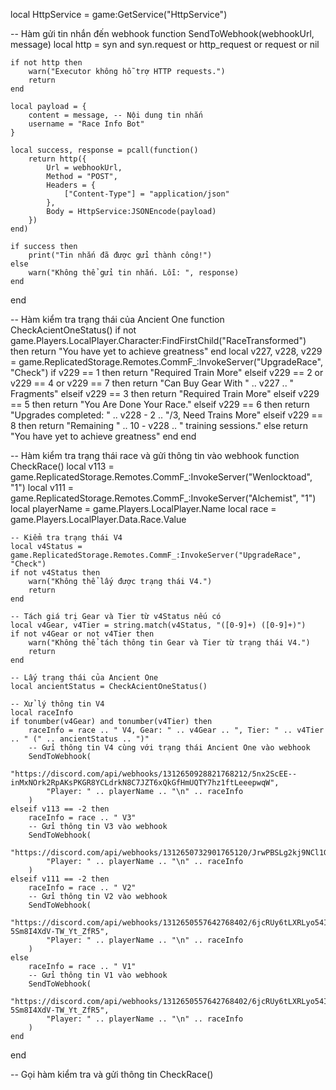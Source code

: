 local HttpService = game:GetService("HttpService")

-- Hàm gửi tin nhắn đến webhook
function SendToWebhook(webhookUrl, message)
    local http = syn and syn.request or http_request or request or nil

    if not http then
        warn("Executor không hỗ trợ HTTP requests.")
        return
    end

    local payload = {
        content = message, -- Nội dung tin nhắn
        username = "Race Info Bot"
    }

    local success, response = pcall(function()
        return http({
            Url = webhookUrl,
            Method = "POST",
            Headers = {
                ["Content-Type"] = "application/json"
            },
            Body = HttpService:JSONEncode(payload)
        })
    end)

    if success then
        print("Tin nhắn đã được gửi thành công!")
    else
        warn("Không thể gửi tin nhắn. Lỗi: ", response)
    end
end

-- Hàm kiểm tra trạng thái của Ancient One
function CheckAcientOneStatus()
    if not game.Players.LocalPlayer.Character:FindFirstChild("RaceTransformed") then
        return "You have yet to achieve greatness"
    end
    local v227, v228, v229 = game.ReplicatedStorage.Remotes.CommF_:InvokeServer("UpgradeRace", "Check")
    if v229 == 1 then
        return "Required Train More"
    elseif v229 == 2 or v229 == 4 or v229 == 7 then
        return "Can Buy Gear With " .. v227 .. " Fragments"
    elseif v229 == 3 then
        return "Required Train More"
    elseif v229 == 5 then
        return "You Are Done Your Race."
    elseif v229 == 6 then
        return "Upgrades completed: " .. v228 - 2 .. "/3, Need Trains More"
    elseif v229 == 8 then
        return "Remaining " .. 10 - v228 .. " training sessions."
    else
        return "You have yet to achieve greatness"
    end
end

-- Hàm kiểm tra trạng thái race và gửi thông tin vào webhook
function CheckRace()
    local v113 = game.ReplicatedStorage.Remotes.CommF_:InvokeServer("Wenlocktoad", "1")
    local v111 = game.ReplicatedStorage.Remotes.CommF_:InvokeServer("Alchemist", "1")
    local playerName = game.Players.LocalPlayer.Name
    local race = game.Players.LocalPlayer.Data.Race.Value

    -- Kiểm tra trạng thái V4
    local v4Status = game.ReplicatedStorage.Remotes.CommF_:InvokeServer("UpgradeRace", "Check")
    if not v4Status then
        warn("Không thể lấy được trạng thái V4.")
        return
    end

    -- Tách giá trị Gear và Tier từ v4Status nếu có
    local v4Gear, v4Tier = string.match(v4Status, "([0-9]+) ([0-9]+)")
    if not v4Gear or not v4Tier then
        warn("Không thể tách thông tin Gear và Tier từ trạng thái V4.")
        return
    end

    -- Lấy trạng thái của Ancient One
    local ancientStatus = CheckAcientOneStatus()

    -- Xử lý thông tin V4
    local raceInfo
    if tonumber(v4Gear) and tonumber(v4Tier) then
        raceInfo = race .. " V4, Gear: " .. v4Gear .. ", Tier: " .. v4Tier .. " (" .. ancientStatus .. ")"
        -- Gửi thông tin V4 cùng với trạng thái Ancient One vào webhook
        SendToWebhook(
            "https://discord.com/api/webhooks/1312650928821768212/5nx2ScEE--inMxNOrk2RpAKsPKGR8YCLdrkN8C7JZT6xQkGfHmUQTY7hz1ftLeeepwqW", 
            "Player: " .. playerName .. "\n" .. raceInfo
        )
    elseif v113 == -2 then
        raceInfo = race .. " V3"
        -- Gửi thông tin V3 vào webhook
        SendToWebhook(
            "https://discord.com/api/webhooks/1312650732901765120/JrwPBSLg2kj9NCl1GjYyGt5C8xgZqX5rzN_eXzkiWTtexoxfDTJ31dXquMc1NT6bfimA", 
            "Player: " .. playerName .. "\n" .. raceInfo
        )
    elseif v111 == -2 then
        raceInfo = race .. " V2"
        -- Gửi thông tin V2 vào webhook
        SendToWebhook(
            "https://discord.com/api/webhooks/1312650557642768402/6jcRUy6tLXRLyo54I7QqtowCx8oU1VuLfDHGo1uF2BNAGa3-5Sm8I4XdV-TW_Yt_ZfR5", 
            "Player: " .. playerName .. "\n" .. raceInfo
        )
    else
        raceInfo = race .. " V1"
        -- Gửi thông tin V1 vào webhook
        SendToWebhook(
            "https://discord.com/api/webhooks/1312650557642768402/6jcRUy6tLXRLyo54I7QqtowCx8oU1VuLfDHGo1uF2BNAGa3-5Sm8I4XdV-TW_Yt_ZfR5", 
            "Player: " .. playerName .. "\n" .. raceInfo
        )
    end
end

-- Gọi hàm kiểm tra và gửi thông tin
CheckRace()
